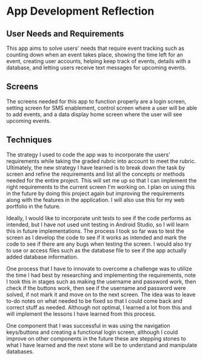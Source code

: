 # App Development Reflection

## User Needs and Requirements

This app aims to solve users' needs that require event tracking such as counting down when an event takes place, showing the time left for an event, creating user accounts, helping keep track of events, details with a database, and letting users receive text messages for upcoming events.

## Screens

The screens needed for this app to function properly are a login screen, setting screen for SMS enablement, control screen where a user will be able to add events, and a data display home screen where the user will see upcoming events.

## Techniques

The strategy I used to code the app was to incorporate the users' requirements while taking the graded rubric into account to meet the rubric. Ultimately, the new strategy I have learned is to break down the task by screen and refine the requirements and list all the concepts or methods needed for the entire project. This will set me up so that I can implement the right requirements to the current screen I'm working on. I plan on using this in the future by doing this project again but improving the requirements along with the features in the application. I will also use this for my web portfolio in the future.

Ideally, I would like to incorporate unit tests to see if the code performs as intended, but I have not used unit testing in Android Studio, so I will learn this in future implementations. The process I took so far was to test the screen as I develop the code to see if it works as intended and mark the code to see if there are any bugs when testing the screen. I would also try to use or access files such as the database file to see if the app actually added database information.

One process that I have to innovate to overcome a challenge was to utilize the time I had best by researching and implementing the requirements, note I took this in stages such as making the username and password work, then check if the buttons work, then see if the username and password were solved, if not mark it and move on to the next screen. The idea was to leave to-do notes on what needed to be fixed so that I could come back and correct stuff as needed. Although not optimal, I learned a lot from this and will implement the lessons I have learned from this process.

One component that I was successful in was using the navigation keys/buttons and creating a functional login screen, although I could improve on other components in the future these are stepping stones to what I have learned and the next stone will be to understand and manipulate databases.
